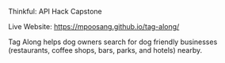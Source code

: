 Thinkful: API Hack Capstone

Live Website: https://mpoosang.github.io/tag-along/

Tag Along helps dog owners search for dog friendly businesses (restaurants, coffee shops, bars, parks, and hotels) nearby.